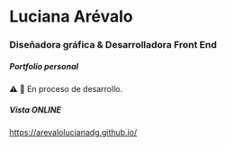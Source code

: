 # Luciana Arévalo
### Diseñadora gráfica & Desarrolladora Front End
##### Portfolio personal
:warning: :rocket: En proceso de desarrollo.

>
##### Vista ONLINE
https://arevalolucianadg.github.io/
